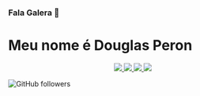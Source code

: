 ### Fala Galera 👋

<h1 aling= 'center'>
  Meu nome é Douglas Peron
</h1>
<p align='center'>
  <a href="https://www.linkedin.com/in/douglas-peron-32599118a/">
    <img src="https://img.shields.io/badge/linkedin-%230077B5.svg?&style=for-the-badge&logo=linkedin&logoColor=white" />
  </a>
  <a href="https://discord.gg/4VaybHxP">
    <img src="https://img.shields.io/badge/Discord-7289DA?style=for-the-badge&logo=discord&logoColor=white" />
  </a>
  <a href="https://api.whatsapp.com/send?phone=5548999991533">
    <img src="https://img.shields.io/badge/Telegram-2CA5E0?style=for-the-badge&logo=telegram&logoColor=white" />
  </a>
   <a href="https://github.com/PeronDog?tab=repositories">
    <img src="https://shields.io/github/forks/:user/:repo?label=Fork" />
  </a>
</p>
<img alt="GitHub followers" src="https://img.shields.io/github/followers/perondog?color=green&label=WhatsApp&logo=whatsapp&style=for-the-badge">
